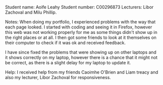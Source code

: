 Student name: Aoife Leahy
Student number: C00296873
Lecturers: Libor Zachoval and Milu Phillip.

Notes:
When doing my portfolio, I experienced problems with the way that each page looked. I started with coding and seeing it in Firefox, however this web was not working properly for me as some things didn't show up in the right places or at all. I then got some friends to look at it themselves on their computer to check if it was ok and received feedback. 

I have since fixed the problems that were showing up on other laptops and it shows correctly on my laptop, however there is a chance that it might not be correct, as there is a slight delay for my laptop to update it.

Help:
I received help from my friends Caoimhe O'Brien and Liam treacy and also my lecturer, Libor Zachoval for responsiveness. 

